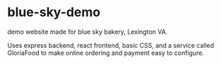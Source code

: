 # blue-sky-demo

demo website made for blue sky bakery, Lexington VA.

Uses express backend, react frontend, basic CSS, and a service called GloriaFood to make online ordering and payment easy to configure.

